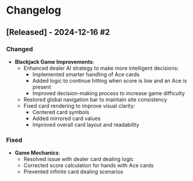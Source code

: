 # Changelog

## [Released] - 2024-12-16 #2

### Changed

- **Blackjack Game Improvements**:
  - Enhanced dealer AI strategy to make more intelligent decisions:
    - Implemented smarter handling of Ace cards
    - Added logic to continue hitting when score is low and an Ace is present
    - Improved decision-making process to increase game difficulty
  - Restored global navigation bar to maintain site consistency
  - Fixed card rendering to improve visual clarity:
    - Centered card symbols
    - Added mirrored card values
    - Improved overall card layout and readability

### Fixed

- **Game Mechanics**:
  - Resolved issue with dealer card dealing logic
  - Corrected score calculation for hands with Ace cards
  - Prevented infinite card dealing scenarios
